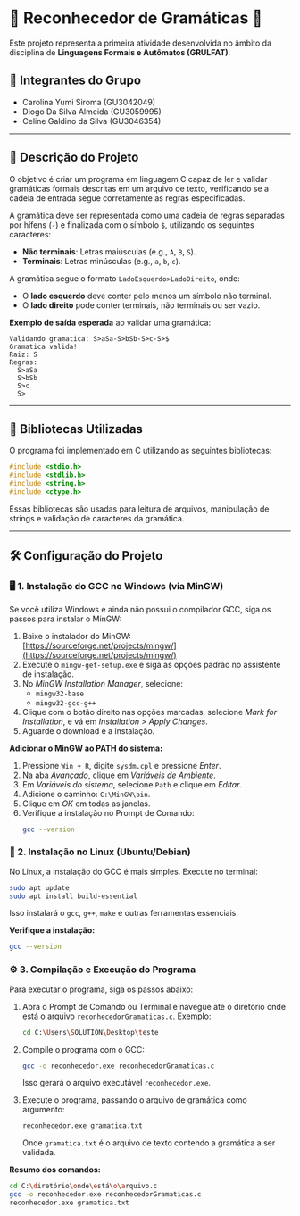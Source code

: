 # 🧠 Reconhecedor de Gramáticas 📘

Este projeto representa a primeira atividade desenvolvida no âmbito da disciplina de **Linguagens Formais e Autômatos (GRULFAT)**.

## 👥 Integrantes do Grupo
- Carolina Yumi Siroma (GU3042049)  
- Diogo Da Silva Almeida (GU3059995)  
- Celine Galdino da Silva (GU3046354)

---

## 📄 Descrição do Projeto

O objetivo é criar um programa em linguagem C capaz de ler e validar gramáticas formais descritas em um arquivo de texto, verificando se a cadeia de entrada segue corretamente as regras especificadas.

A gramática deve ser representada como uma cadeia de regras separadas por hífens (`-`) e finalizada com o símbolo `$`, utilizando os seguintes caracteres:

- **Não terminais**: Letras maiúsculas (e.g., `A`, `B`, `S`).  
- **Terminais**: Letras minúsculas (e.g., `a`, `b`, `c`).  

A gramática segue o formato `LadoEsquerdo>LadoDireito`, onde:  
- O **lado esquerdo** deve conter pelo menos um símbolo não terminal.  
- O **lado direito** pode conter terminais, não terminais ou ser vazio.

**Exemplo de saída esperada** ao validar uma gramática:  
```
Validando gramatica: S>aSa-S>bSb-S>c-S>$
Gramatica valida!
Raiz: S
Regras:
  S>aSa
  S>bSb
  S>c
  S>
```
---

## 🧰 Bibliotecas Utilizadas
O programa foi implementado em C utilizando as seguintes bibliotecas:  

```c
#include <stdio.h>
#include <stdlib.h>
#include <string.h>
#include <ctype.h>
```

Essas bibliotecas são usadas para leitura de arquivos, manipulação de strings e validação de caracteres da gramática.

---

## 🛠️ Configuração do Projeto

### 🖥️ 1. Instalação do GCC no Windows (via MinGW)
Se você utiliza Windows e ainda não possui o compilador GCC, siga os passos para instalar o MinGW:

1. Baixe o instalador do MinGW:  
   [https://sourceforge.net/projects/mingw/](https://sourceforge.net/projects/mingw/)  
2. Execute o `mingw-get-setup.exe` e siga as opções padrão no assistente de instalação.  
3. No *MinGW Installation Manager*, selecione:  
   - `mingw32-base`  
   - `mingw32-gcc-g++`  
4. Clique com o botão direito nas opções marcadas, selecione *Mark for Installation*, e vá em *Installation > Apply Changes*.  
5. Aguarde o download e a instalação.  

**Adicionar o MinGW ao PATH do sistema:**  
1. Pressione `Win + R`, digite `sysdm.cpl` e pressione *Enter*.  
2. Na aba *Avançado*, clique em *Variáveis de Ambiente*.  
3. Em *Variáveis do sistema*, selecione `Path` e clique em *Editar*.  
4. Adicione o caminho: `C:\MinGW\bin`.  
5. Clique em *OK* em todas as janelas.  
6. Verifique a instalação no Prompt de Comando:  
   ```bash
   gcc --version
   ```

### 🐧 2. Instalação no Linux (Ubuntu/Debian)
No Linux, a instalação do GCC é mais simples. Execute no terminal:  

```bash
sudo apt update
sudo apt install build-essential
```

Isso instalará o `gcc`, `g++`, `make` e outras ferramentas essenciais.  

**Verifique a instalação:**  
```bash
gcc --version
```

### ⚙️ 3. Compilação e Execução do Programa
Para executar o programa, siga os passos abaixo:  

1. Abra o Prompt de Comando ou Terminal e navegue até o diretório onde está o arquivo `reconhecedorGramaticas.c`. Exemplo:  
   ```bash
   cd C:\Users\SOLUTION\Desktop\teste
   ```

2. Compile o programa com o GCC:  
   ```bash
   gcc -o reconhecedor.exe reconhecedorGramaticas.c
   ```

   Isso gerará o arquivo executável `reconhecedor.exe`.  

3. Execute o programa, passando o arquivo de gramática como argumento:  
   ```bash
   reconhecedor.exe gramatica.txt
   ```

   Onde `gramatica.txt` é o arquivo de texto contendo a gramática a ser validada.

**Resumo dos comandos:**  
```bash
cd C:\diretório\onde\está\o\arquivo.c
gcc -o reconhecedor.exe reconhecedorGramaticas.c
reconhecedor.exe gramatica.txt
```
